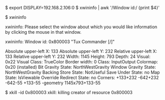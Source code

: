 $ export DISPLAY=192.168.2.106:0
$ xwininfo | awk '/Window id:/ {print $4}'

$ xwininfo

xwininfo: Please select the window about which you
          would like information by clicking the
          mouse in that window.

xwininfo: Window id: 0x800003 "Tux Commander  [/]"

  Absolute upper-left X:  133
  Absolute upper-left Y:  232
  Relative upper-left X:  133
  Relative upper-left Y:  232
  Width: 1145
  Height: 793
  Depth: 24
  Visual: 0x22
  Visual Class: TrueColor
  Border width: 0
  Class: InputOutput
  Colormap: 0x20 (installed)
  Bit Gravity State: NorthWestGravity
  Window Gravity State: NorthWestGravity
  Backing Store State: NotUseful
  Save Under State: no
  Map State: IsViewable
  Override Redirect State: no
  Corners:  +133+232  -642+232  -642-55  +133-55
  -geometry 1145x793+133-55

$ xkill -id 0x800003
xkill:  killing creator of resource 0x800003


